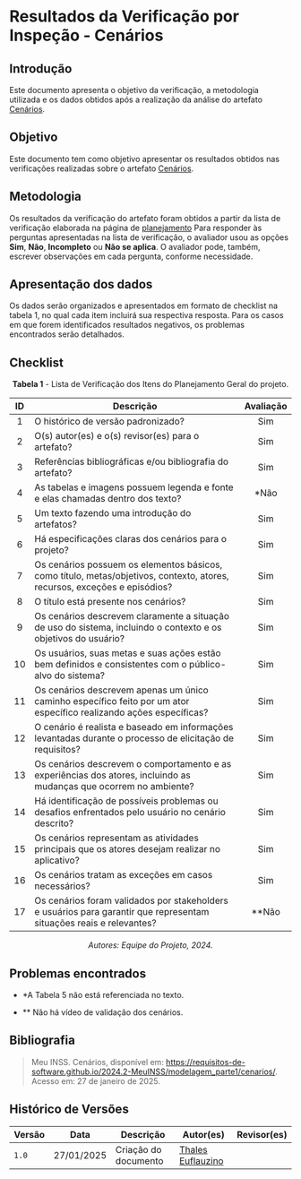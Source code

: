 # Resultados da Verificação por Inspeção - Cenários

## Introdução

Este documento apresenta o objetivo da verificação, a metodologia utilizada e os dados obtidos após a realização da análise do artefato [Cenários](https://requisitos-de-software.github.io/2024.2-MeuINSS/modelagem_parte1/cenarios/).

## Objetivo

Este documento tem como objetivo apresentar os resultados obtidos nas verificações realizadas sobre o artefato [Cenários](https://requisitos-de-software.github.io/2024.2-MeuINSS/modelagem_parte1/cenarios/).

## Metodologia

Os resultados da verificação do artefato foram obtidos a partir da lista de verificação elaborada na página de [planejamento](../entrega3/planej2-e3.md) Para responder às perguntas apresentadas na lista de verificação, o avaliador usou as opções **Sim**, **Não**, **Incompleto** ou **Não se aplica**. O avaliador pode, também, escrever observações em cada pergunta, conforme necessidade.

## Apresentação dos dados

Os dados serão organizados e apresentados em formato de checklist na tabela 1, no qual cada item incluirá sua respectiva resposta. Para os casos em que forem identificados resultados negativos, os problemas encontrados serão detalhados.

## Checklist

<center>

**Tabela 1** - Lista de Verificação dos Itens do Planejamento Geral do projeto.

|        ID        | Descrição                                                                                                           | Avaliação  |
| :--------------: | ------------------------------------------------------------------------------------------------------------------- | :--------: | 
| 1 | O histórico de versão padronizado? | Sim |
| 2 | O(s) autor(es) e o(s) revisor(es) para o artefato? | Sim |
| 3 | Referências bibliográficas e/ou bibliografia do artefato? | Sim |
| 4 | As tabelas e imagens possuem legenda e fonte e elas chamadas dentro dos texto? | *Não |
| 5 | Um texto fazendo uma introdução do artefatos? | Sim |
| 6 |Há especificações claras dos cenários para o projeto? | Sim |
| 7 |Os cenários possuem os elementos básicos, como título, metas/objetivos, contexto, atores, recursos, exceções e episódios? | Sim |
| 8 |O título está presente nos cenários? | Sim |
| 9 |Os cenários descrevem claramente a situação de uso do sistema, incluindo o contexto e os objetivos do usuário? | Sim |
| 10 |Os usuários, suas metas e suas ações estão bem definidos e consistentes com o público-alvo do sistema? | Sim |
| 11 |Os cenários descrevem apenas um único caminho específico feito por um ator específico realizando ações específicas? | Sim |
| 12 |O cenário é realista e baseado em informações levantadas durante o processo de elicitação de requisitos? | Sim |
| 13 |Os cenários descrevem o comportamento e as experiências dos atores, incluindo as mudanças que ocorrem no ambiente? | Sim |
| 14 |Há identificação de possíveis problemas ou desafios enfrentados pelo usuário no cenário descrito? | Sim |
| 15 |Os cenários representam as atividades principais que os atores desejam realizar no aplicativo? | Sim |
| 16 |Os cenários tratam as exceções em casos necessários? | Sim |
| 17 |Os cenários foram validados por stakeholders e usuários para garantir que representam situações reais e relevantes? | **Não |

_Autores: Equipe do Projeto, 2024._

</center>

## Problemas encontrados

- *A Tabela 5 não está referenciada no texto.

- ** Não há vídeo de validação dos cenários.

## Bibliografia

> Meu INSS. Cenários, disponível em: https://requisitos-de-software.github.io/2024.2-MeuINSS/modelagem_parte1/cenarios/. Acesso em: 27 de janeiro de 2025.

## Histórico de Versões

| Versão  | Data | Descrição | Autor(es) | Revisor(es) |
| -------- | ------ | ------ | ---------- | ---------- |
| `1.0` | 27/01/2025 | Criação do documento  | [Thales Euflauzino](https://github.com/thaleseuflauzino) |  |
